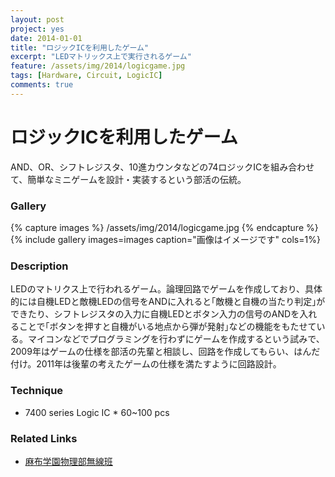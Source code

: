 ```yaml
---
layout: post
project: yes
date: 2014-01-01
title: "ロジックICを利用したゲーム"
excerpt: "LEDマトリックス上で実行されるゲーム"
feature: /assets/img/2014/logicgame.jpg
tags: [Hardware, Circuit, LogicIC]
comments: true
---
```

# ロジックICを利用したゲーム

  AND、OR、シフトレジスタ、10進カウンタなどの74ロジックICを組み合わせて、簡単なミニゲームを設計・実装するという部活の伝統。

### Gallery

{% capture images %}
  /assets/img/2014/logicgame.jpg
{% endcapture %}
{% include gallery images=images caption="画像はイメージです" cols=1%}


### Description

  LEDのマトリクス上で行われるゲーム。論理回路でゲームを作成しており、具体的には自機LEDと敵機LEDの信号をANDに入れると｢敵機と自機の当たり判定｣ができたり、シフトレジスタの入力に自機LEDとボタン入力の信号のANDを入れることで｢ボタンを押すと自機がいる地点から弾が発射｣などの機能をもたせている。マイコンなどでプログラミングを行わずにゲームを作成するという試みで、2009年はゲームの仕様を部活の先輩と相談し、回路を作成してもらい、はんだ付け。2011年は後輩の考えたゲームの仕様を満たすように回路設計。

### Technique

  * 7400 series Logic IC * 60~100 pcs

### Related Links

  * [麻布学園物理部無線班](http://butumu.com/)